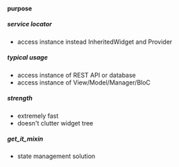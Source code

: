 #### purpose
##### service locator
- access instance instead InheritedWidget and Provider
##### typical usage
- access instance of REST API or database
- access instance of View/Model/Manager/BloC
##### strength
- extremely fast
- doesn't clutter widget tree
##### get_it_mixin
- state management solution
